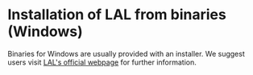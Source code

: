# Installation of LAL from binaries (Windows)

Binaries for Windows are usually provided with an installer. We suggest users visit [LAL's official webpage](https://cqllab.upc.edu/lal/) for further information.

